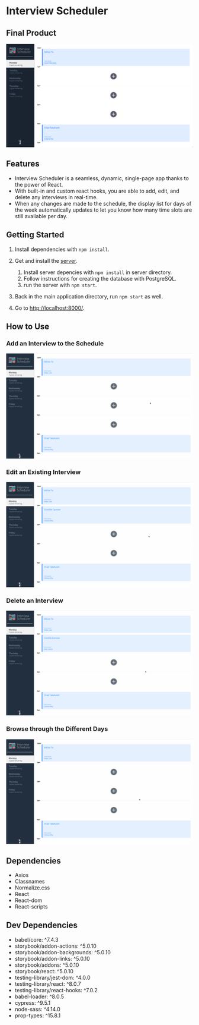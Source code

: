 # Interview Scheduler

## Final Product

![Interview Scheduler Root Page](https://github.com/adrianetodesign/scheduler/blob/main/docs/final-product.png)

## Features
- Interview Scheduler is a seamless, dynamic, single-page app thanks to the power of React.
- With built-in and custom react hooks, you are able to add, edit, and delete any interviews in real-time. 
- When any changes are made to the schedule, the display list for days of the week automatically updates to let you know how many time slots are still available per day.

## Getting Started
1. Install dependencies with `npm install`.
2. Get and install the [server](https://github.com/lighthouse-labs/scheduler-api).
 
    1. Install server depencies with `npm install` in server directory.
    2. Follow instructions for creating the database with PostgreSQL.
    3. run the server with `npm start`.
3. Back in the main application directory, run `npm start` as well.
4. Go to [http://localhost:8000/](http://localhost:8000/).

## How to Use
### Add an Interview to the Schedule
![Add an Interview](https://github.com/adrianetodesign/scheduler/blob/main/docs/schedule-create.gif)

### Edit an Existing Interview
![Edit an Interview](https://github.com/adrianetodesign/scheduler/blob/main/docs/schedule-edit.gif)

### Delete an Interview
![Delete an Interview](https://github.com/adrianetodesign/scheduler/blob/main/docs/schedule-delete.gif)

### Browse through the Different Days
![Browse Days](https://github.com/adrianetodesign/scheduler/blob/main/docs/schedule-browse.gif)

## Dependencies
- Axios
- Classnames
- Normalize.css
- React
- React-dom
- React-scripts

## Dev Dependencies
- babel/core: ^7.4.3
- storybook/addon-actions: ^5.0.10
- storybook/addon-backgrounds: ^5.0.10
- storybook/addon-links: ^5.0.10
- storybook/addons: ^5.0.10
- storybook/react: ^5.0.10
- testing-library/jest-dom: ^4.0.0
- testing-library/react: ^8.0.7
- testing-library/react-hooks: ^7.0.2
- babel-loader: ^8.0.5
- cypress: ^9.5.1
- node-sass: ^4.14.0
- prop-types: ^15.8.1